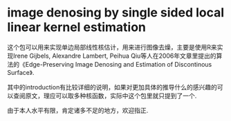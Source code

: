 # image denosing by single sided local linear kernel estimation 

这个包可以用来实现单边局部线性核估计，用来进行图像去燥，主要是使用R来实现Irene Gijbels, Alexandre Lambert, Peihua Qiu等人在2006年文章里提出的算法的《Edge-Preserving Image Denosing and Estimation of Discontinous Surface》.


其中的introduction有比较详细的说明，如果对更加具体的推导什么的感兴趣的可以查阅原文，理应可以取多种核函数，实际中这个包里就只提到了一个.


由于本人水平有限，肯定诸多不足的地方，欢迎指正.


